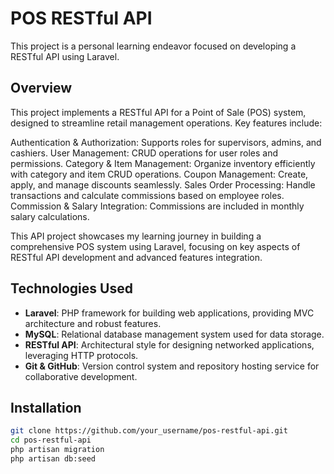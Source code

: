 # POS RESTful API

This project is a personal learning endeavor focused on developing a RESTful API using Laravel.

## Overview

This project implements a RESTful API for a Point of Sale (POS) system, designed to streamline retail management operations. Key features include:

Authentication & Authorization: Supports roles for supervisors, admins, and cashiers.
User Management: CRUD operations for user roles and permissions.
Category & Item Management: Organize inventory efficiently with category and item CRUD operations.
Coupon Management: Create, apply, and manage discounts seamlessly.
Sales Order Processing: Handle transactions and calculate commissions based on employee roles.
Commission & Salary Integration: Commissions are included in monthly salary calculations.

This API project showcases my learning journey in building a comprehensive POS system using Laravel, focusing on key aspects of RESTful API development and advanced features integration.




## Technologies Used

- **Laravel**: PHP framework for building web applications, providing MVC architecture and robust features.
- **MySQL**: Relational database management system used for data storage.
- **RESTful API**: Architectural style for designing networked applications, leveraging HTTP protocols.
- **Git & GitHub**: Version control system and repository hosting service for collaborative development.

## Installation
   ```bash
   git clone https://github.com/your_username/pos-restful-api.git
   cd pos-restful-api
   php artisan migration
   php artisan db:seed
